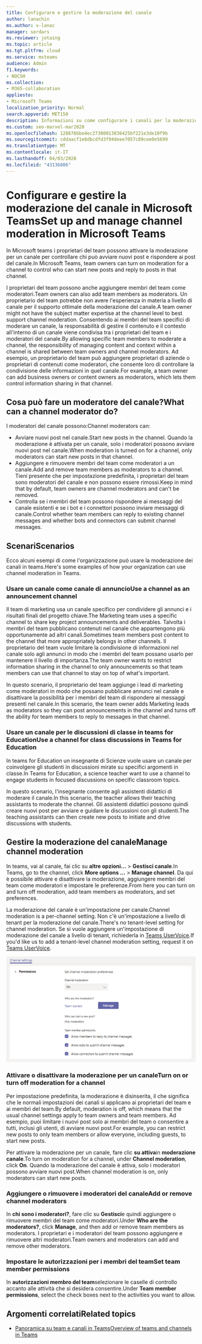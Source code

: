 ```yaml
---
title: Configurare e gestire la moderazione del canale
author: lanachin
ms.author: v-lanac
manager: serdars
ms.reviewer: jotaing
ms.topic: article
ms.tgt.pltfrm: cloud
ms.service: msteams
audience: Admin
f1.keywords:
- NOCSH
ms.collection:
- M365-collaboration
appliesto:
- Microsoft Teams
localization_priority: Normal
search.appverid: MET150
description: Informazioni su come configurare i canali per la moderazione in Microsoft teams, incluso come aggiungere membri del team come moderatori del canale.
ms.custom: seo-marvel-mar2020
ms.openlocfilehash: 128676bbe4ec27300013836425bf221e3de10f9b
ms.sourcegitcommit: cddaacf1e8dbcdfd3f94deee7057c89cee0e5699
ms.translationtype: MT
ms.contentlocale: it-IT
ms.lasthandoff: 04/03/2020
ms.locfileid: "43136806"
---
```

# <a name="set-up-and-manage-channel-moderation-in-microsoft-teams"></a><span data-ttu-id="4a0bc-103">Configurare e gestire la moderazione del canale in Microsoft Teams</span><span class="sxs-lookup"><span data-stu-id="4a0bc-103">Set up and manage channel moderation in Microsoft Teams</span></span>

<span data-ttu-id="4a0bc-104">In Microsoft teams i proprietari del team possono attivare la moderazione per un canale per controllare chi può avviare nuovi post e rispondere ai post del canale.</span><span class="sxs-lookup"><span data-stu-id="4a0bc-104">In Microsoft Teams, team owners can turn on moderation for a channel to control who can start new posts and reply to posts in that channel.</span></span>

<span data-ttu-id="4a0bc-105">I proprietari del team possono anche aggiungere membri del team come moderatori.</span><span class="sxs-lookup"><span data-stu-id="4a0bc-105">Team owners can also add team members as moderators.</span></span> <span data-ttu-id="4a0bc-106">Un proprietario del team potrebbe non avere l'esperienza in materia a livello di canale per il supporto ottimale della moderazione del canale.</span><span class="sxs-lookup"><span data-stu-id="4a0bc-106">A team owner might not have the subject matter expertise at the channel level to best support channel moderation.</span></span> <span data-ttu-id="4a0bc-107">Consentendo ai membri del team specifici di moderare un canale, la responsabilità di gestire il contenuto e il contesto all'interno di un canale viene condivisa tra i proprietari del team e i moderatori del canale.</span><span class="sxs-lookup"><span data-stu-id="4a0bc-107">By allowing specific team members to moderate a channel, the responsibility of managing content and context within a channel is shared between team owners and channel moderators.</span></span> <span data-ttu-id="4a0bc-108">Ad esempio, un proprietario del team può aggiungere proprietari di aziende o proprietari di contenuti come moderatori, che consente loro di controllare la condivisione delle informazioni in quel canale.</span><span class="sxs-lookup"><span data-stu-id="4a0bc-108">For example, a team owner can add business owners or content owners as moderators, which lets them control information sharing in that channel.</span></span>

## <a name="what-can-a-channel-moderator-do"></a><span data-ttu-id="4a0bc-109">Cosa può fare un moderatore del canale?</span><span class="sxs-lookup"><span data-stu-id="4a0bc-109">What can a channel moderator do?</span></span>

<span data-ttu-id="4a0bc-110">I moderatori del canale possono:</span><span class="sxs-lookup"><span data-stu-id="4a0bc-110">Channel moderators can:</span></span>

- <span data-ttu-id="4a0bc-111">Avviare nuovi post nel canale.</span><span class="sxs-lookup"><span data-stu-id="4a0bc-111">Start new posts in the channel.</span></span> <span data-ttu-id="4a0bc-112">Quando la moderazione è attivata per un canale, solo i moderatori possono avviare nuovi post nel canale.</span><span class="sxs-lookup"><span data-stu-id="4a0bc-112">When moderation is turned on for a channel, only moderators can start new posts in that channel.</span></span>
- <span data-ttu-id="4a0bc-113">Aggiungere e rimuovere membri del team come moderatori a un canale.</span><span class="sxs-lookup"><span data-stu-id="4a0bc-113">Add and remove team members as moderators to a channel.</span></span> <span data-ttu-id="4a0bc-114">Tieni presente che per impostazione predefinita, i proprietari del team sono moderatori del canale e non possono essere rimossi.</span><span class="sxs-lookup"><span data-stu-id="4a0bc-114">Keep in mind that by default, team owners are channel moderators and can't be removed.</span></span>
- <span data-ttu-id="4a0bc-115">Controlla se i membri del team possono rispondere ai messaggi del canale esistenti e se i bot e i connettori possono inviare messaggi di canale.</span><span class="sxs-lookup"><span data-stu-id="4a0bc-115">Control whether team members can reply to existing channel messages and whether bots and connectors can submit channel messages.</span></span>

## <a name="scenarios"></a><span data-ttu-id="4a0bc-116">Scenari</span><span class="sxs-lookup"><span data-stu-id="4a0bc-116">Scenarios</span></span>

<span data-ttu-id="4a0bc-117">Ecco alcuni esempi di come l'organizzazione può usare la moderazione dei canali in teams.</span><span class="sxs-lookup"><span data-stu-id="4a0bc-117">Here's some examples of how your organization can use channel moderation in Teams.</span></span>

### <a name="use-a-channel-as-an-announcement-channel"></a><span data-ttu-id="4a0bc-118">Usare un canale come canale di annuncio</span><span class="sxs-lookup"><span data-stu-id="4a0bc-118">Use a channel as an announcement channel</span></span>

<span data-ttu-id="4a0bc-119">Il team di marketing usa un canale specifico per condividere gli annunci e i risultati finali del progetto chiave.</span><span class="sxs-lookup"><span data-stu-id="4a0bc-119">The Marketing team uses a specific channel to share key project announcements and deliverables.</span></span> <span data-ttu-id="4a0bc-120">Talvolta i membri del team pubblicano contenuti nel canale che appartengono più opportunamente ad altri canali.</span><span class="sxs-lookup"><span data-stu-id="4a0bc-120">Sometimes team members post content to the channel that more appropriately belongs in other channels.</span></span> <span data-ttu-id="4a0bc-121">Il proprietario del team vuole limitare la condivisione di informazioni nel canale solo agli annunci in modo che i membri del team possano usarlo per mantenere il livello di importanza.</span><span class="sxs-lookup"><span data-stu-id="4a0bc-121">The team owner wants to restrict information sharing in the channel to only announcements so that team members can use that channel to stay on top of what's important.</span></span>

<span data-ttu-id="4a0bc-122">In questo scenario, il proprietario del team aggiunge i lead di marketing come moderatori in modo che possano pubblicare annunci nel canale e disattivare la possibilità per i membri del team di rispondere ai messaggi presenti nel canale.</span><span class="sxs-lookup"><span data-stu-id="4a0bc-122">In this scenario, the team owner adds Marketing leads as moderators so they can post announcements in the channel and turns off the ability for team members to reply to messages in that channel.</span></span>

### <a name="use-a-channel-for-class-discussions-in-teams-for-education"></a><span data-ttu-id="4a0bc-123">Usare un canale per le discussioni di classe in teams for Education</span><span class="sxs-lookup"><span data-stu-id="4a0bc-123">Use a channel for class discussions in Teams for Education</span></span>

<span data-ttu-id="4a0bc-124">In teams for Education un insegnante di Scienze vuole usare un canale per coinvolgere gli studenti in discussioni mirate su specifici argomenti in classe.</span><span class="sxs-lookup"><span data-stu-id="4a0bc-124">In Teams for Education, a science teacher want to use a channel to engage students in focused discussions on specific classroom topics.</span></span>

<span data-ttu-id="4a0bc-125">In questo scenario, l'insegnante consente agli assistenti didattici di moderare il canale.</span><span class="sxs-lookup"><span data-stu-id="4a0bc-125">In this scenario, the teacher allows their teaching assistants to moderate the channel.</span></span> <span data-ttu-id="4a0bc-126">Gli assistenti didattici possono quindi creare nuovi post per avviare e guidare le discussioni con gli studenti.</span><span class="sxs-lookup"><span data-stu-id="4a0bc-126">The teaching assistants can then create new posts to initiate and drive discussions with students.</span></span>

## <a name="manage-channel-moderation"></a><span data-ttu-id="4a0bc-127">Gestire la moderazione del canale</span><span class="sxs-lookup"><span data-stu-id="4a0bc-127">Manage channel moderation</span></span>

<span data-ttu-id="4a0bc-128">In teams, vai al canale, fai clic su **altre opzioni...**  >  **Gestisci canale**.</span><span class="sxs-lookup"><span data-stu-id="4a0bc-128">In Teams, go to the channel, click **More options ...** > **Manage channel**.</span></span> <span data-ttu-id="4a0bc-129">Da qui è possibile attivare e disattivare la moderazione, aggiungere membri del team come moderatori e impostare le preferenze.</span><span class="sxs-lookup"><span data-stu-id="4a0bc-129">From here you can turn on and turn off moderation, add team members as moderators, and set preferences.</span></span>

<span data-ttu-id="4a0bc-130">La moderazione del canale è un'impostazione per canale.</span><span class="sxs-lookup"><span data-stu-id="4a0bc-130">Channel moderation is a per-channel setting.</span></span> <span data-ttu-id="4a0bc-131">Non c'è un'impostazione a livello di tenant per la moderazione del canale.</span><span class="sxs-lookup"><span data-stu-id="4a0bc-131">There's no tenant-level setting for channel moderation.</span></span> <span data-ttu-id="4a0bc-132">Se si vuole aggiungere un'impostazione di moderazione del canale a livello di tenant, richiederla in [Teams UserVoice](https://microsoftteams.uservoice.com/).</span><span class="sxs-lookup"><span data-stu-id="4a0bc-132">If you'd like us to add a tenant-level channel moderation setting, request it on [Teams UserVoice](https://microsoftteams.uservoice.com/).</span></span>

![Manage-Channel-Moderation-in-teams-Preferences. png](media/manage-channel-moderation-in-teams-preferences.png)

### <a name="turn-on-or-turn-off-moderation-for-a-channel"></a><span data-ttu-id="4a0bc-134">Attivare o disattivare la moderazione per un canale</span><span class="sxs-lookup"><span data-stu-id="4a0bc-134">Turn on or turn off moderation for a channel</span></span>

<span data-ttu-id="4a0bc-135">Per impostazione predefinita, la moderazione è disinserita, il che significa che le normali impostazioni dei canali si applicano ai proprietari del team e ai membri del team.</span><span class="sxs-lookup"><span data-stu-id="4a0bc-135">By default, moderation is off, which means that the usual channel settings apply to team owners and team members.</span></span> <span data-ttu-id="4a0bc-136">Ad esempio, puoi limitare i nuovi post solo ai membri del team o consentire a tutti, inclusi gli utenti, di avviare nuovi post.</span><span class="sxs-lookup"><span data-stu-id="4a0bc-136">For example, you can restrict new posts to only team members or allow everyone, including guests, to start new posts.</span></span>

<span data-ttu-id="4a0bc-137">Per attivare la moderazione per un canale, fare clic **su attiva**in **moderazione canale**.</span><span class="sxs-lookup"><span data-stu-id="4a0bc-137">To turn on moderation for a channel, under **Channel moderation**, click **On**.</span></span> <span data-ttu-id="4a0bc-138">Quando la moderazione del canale è attiva, solo i moderatori possono avviare nuovi post.</span><span class="sxs-lookup"><span data-stu-id="4a0bc-138">When channel moderation is on, only moderators can start new posts.</span></span> 

### <a name="add-or-remove-channel-moderators"></a><span data-ttu-id="4a0bc-139">Aggiungere o rimuovere i moderatori del canale</span><span class="sxs-lookup"><span data-stu-id="4a0bc-139">Add or remove channel moderators</span></span>

<span data-ttu-id="4a0bc-140">In **chi sono i moderatori?**, fare clic su **Gestisci**e quindi aggiungere o rimuovere membri del team come moderatori.</span><span class="sxs-lookup"><span data-stu-id="4a0bc-140">Under **Who are the moderators?**, click **Manage**, and then add or remove team members as moderators.</span></span> <span data-ttu-id="4a0bc-141">I proprietari e i moderatori del team possono aggiungere e rimuovere altri moderatori.</span><span class="sxs-lookup"><span data-stu-id="4a0bc-141">Team owners and moderators can add and remove other moderators.</span></span>  

### <a name="set-team-member-permissions"></a><span data-ttu-id="4a0bc-142">Impostare le autorizzazioni per i membri del team</span><span class="sxs-lookup"><span data-stu-id="4a0bc-142">Set team member permissions</span></span>

<span data-ttu-id="4a0bc-143">In **autorizzazioni membro del team**selezionare le caselle di controllo accanto alle attività che si desidera consentire.</span><span class="sxs-lookup"><span data-stu-id="4a0bc-143">Under **Team member permissions**, select the check boxes next to the activities  you want to allow.</span></span>

## <a name="related-topics"></a><span data-ttu-id="4a0bc-144">Argomenti correlati</span><span class="sxs-lookup"><span data-stu-id="4a0bc-144">Related topics</span></span>

- [<span data-ttu-id="4a0bc-145">Panoramica su team e canali in Teams</span><span class="sxs-lookup"><span data-stu-id="4a0bc-145">Overview of teams and channels in Teams</span></span>](teams-channels-overview.md)
